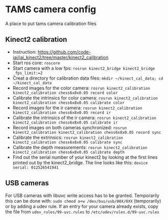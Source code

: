 # TAMS camera config
A place to put tams camera calibration files

## Kinect2 calibration
- Instruction: https://github.com/code-iai/iai_kinect2/tree/master/kinect2_calibration
- Start ros core: `roscore`
- Start camera with a low fps: `rosrun kinect2_bridge kinect2_bridge _fps_limit:=2`
- Creat a directory for calibration data files: `mkdir ~/kinect_cal_data; cd ~/kinect_cal_data`
- Record images for the color camera: `rosrun kinect2_calibration kinect2_calibration chess6x8x0.05 record color`
- Calibrate the intrinsics for color camera: `rosrun kinect2_calibration kinect2_calibration chess6x8x0.05 calibrate color`
- Record images for the ir camera: `rosrun kinect2_calibration kinect2_calibration chess6x8x0.05 record ir`
- Calibrate the intrinsics of the ir camera: `rosrun kinect2_calibration kinect2_calibration chess6x8x0.05 calibrate ir`
- Record images on both cameras synchronized: `rosrun kinect2_calibration kinect2_calibration chess6x8x0.05 record sync`
- Calibrate the extrinsics: `rosrun kinect2_calibration kinect2_calibration chess6x8x0.05 calibrate sync`
- Calibrate the depth measurements: `rosrun kinect2_calibration kinect2_calibration chess6x8x0.05 calibrate depth`
- Find out the serial number of your kinect2 by looking at the first lines printed out by the kinect2_bridge. The line looks like this: `device serial: 012526541941`


## USB cameras
For USB cameras with libuvc write access has to be granted. Temporarily this can be done with:
	`sudo chmod o+w /dev/bus/usb/00X/0XX` (temporarily)
or by adding a udev rule. If an entry for your camera already exists, copy the file from `udev_rules/99-uvc.rules` to `/etc/udev/rules.d/99-uvc.rules`
